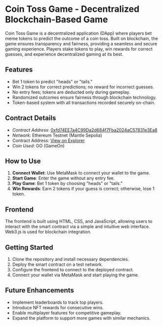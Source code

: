 # Coin Toss Game - Decentralized Blockchain-Based Game  

Coin Toss Game is a decentralized application (DApp) where players bet meme tokens to predict the outcome of a coin toss. Built on blockchain, the game ensures transparency and fairness, providing a seamless and secure gaming experience. Players stake tokens to play, win rewards for correct guesses, and experience decentralized gaming at its best.  

## Features  
- Bet 1 token to predict "heads" or "tails."  
- Win 2 tokens for correct predictions; no reward for incorrect guesses.  
- No entry fees; tokens are deducted only during gameplay.  
- Randomized outcomes ensure fairness through blockchain technology.  
- Token-based system with all transactions recorded securely on-chain.  

## Contract Details  
- *Contract Address*: [0xfd74EE7a4C99Da2d684f7Fba2024aC57831e3Ea8](https://sepolia.mantlescan.xyz/address/0xfd74EE7a4C99Da2d684f7Fba2024aC57831e3Ea8)
- *Network*: Ethereum Testnet (Mantle Sepolia)  
- Contract Address: [View on Explorer]()
- *Coin Used*: GO (GameOn) 

## How to Use  
1. **Connect Wallet**: Use MetaMask to connect your wallet to the game.  
2. **Start Game**: Enter the game without any entry fee.  
3. **Play Game**: Bet 1 token by choosing "heads" or "tails."  
4. **Win Rewards**: Earn 2 tokens if your guess is correct; otherwise, lose 1 token.  

## Frontend  
The frontend is built using HTML, CSS, and JavaScript, allowing users to interact with the smart contract via a simple and intuitive web interface. Web3.js is used for blockchain integration.  

## Getting Started  
1. Clone the repository and install necessary dependencies.  
2. Deploy the smart contract on a test network.  
3. Configure the frontend to connect to the deployed contract.  
4. Connect your wallet via MetaMask and start playing the game.  

## Future Enhancements  
- Implement leaderboards to track top players.  
- Introduce NFT rewards for consecutive wins.  
- Enable multiplayer features for competitive gameplay.  
- Expand the platform to support more games with similar mechanics.  
